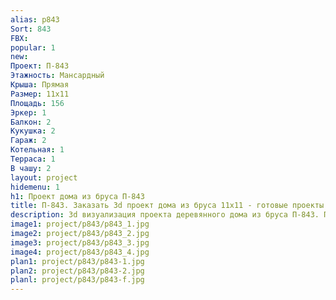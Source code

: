 ```yaml
---
alias: p843
Sort: 843
FBX: 
popular: 1
new: 
Проект: П-843
Этажность: Мансардный
Крыша: Прямая
Размер: 11х11
Площадь: 156
Эркер: 1
Балкон: 2
Кукушка: 2
Гараж: 2
Котельная: 1
Терраса: 1
В чашу: 2
layout: project
hidemenu: 1
h1: Проект дома из бруса П-843
title: П-843. Заказать 3d проект дома из бруса 11х11 - готовые проекты
description: 3d визуализация проекта деревянного дома из бруса П-843. Площадь 156 м2, размер 11х11. Вы можете внести любые изменения в проект.
image1: project/p843/p843_1.jpg
image2: project/p843/p843_2.jpg
image3: project/p843/p843_3.jpg
image4: project/p843/p843_4.jpg
plan1: project/p843/p843-1.jpg
plan2: project/p843/p843-2.jpg
planl: project/p843/p843-f.jpg
---
```

